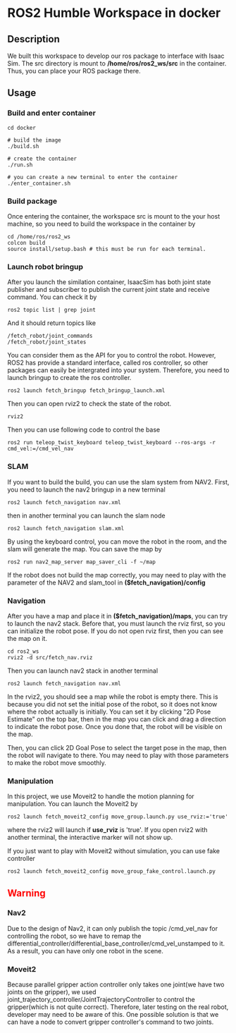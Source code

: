 # ROS2 Humble Workspace in docker

## Description
We built this workspace to develop our ros package to interface with Isaac Sim. The src directory is mount to __/home/ros/ros2_ws/src__ in the container. Thus, you can place your ROS package there.

## Usage

### Build and enter container
```
cd docker

# build the image
./build.sh

# create the container
./run.sh

# you can create a new terminal to enter the container
./enter_container.sh
```

### Build package
Once entering the container, the workspace src is mount to the your host machine, so you need to build the workspace in the container by
```
cd /home/ros/ros2_ws
colcon build
source install/setup.bash # this must be run for each terminal.
```

### Launch robot bringup

After you launch the similation container, IsaacSim has both joint state publisher and subscriber to publish the current joint state and receive command. You can check it by 
```
ros2 topic list | grep joint
``` 
And it should return topics like
```
/fetch_robot/joint_commands
/fetch_robot/joint_states
```
You can consider them as the API for you to control the robot. However, ROS2 has provide a standard interface, called ros controller, so other packages can easily be intergrated into your system. Therefore, you need to launch bringup to create the ros controller.
```
ros2 launch fetch_bringup fetch_bringup_launch.xml
```

Then you can open rviz2 to check the state of the robot.
```
rviz2
```

Then you can use following code to control the base
```
ros2 run teleop_twist_keyboard teleop_twist_keyboard --ros-args -r cmd_vel:=/cmd_vel_nav
```

### SLAM
If you want to build the build, you can use the slam system from NAV2. First, you need to launch the nav2 bringup in a new terminal

```
ros2 launch fetch_navigation nav.xml
```
then in another terminal you can launch the slam node
```
ros2 launch fetch_navigation slam.xml
```
By using the keyboard control, you can move the robot in the room, and the slam will generate the map. You can save the map by
```
ros2 run nav2_map_server map_saver_cli -f ~/map
```

If the robot does not build the map correctly, you may need to play with the parameter of the NAV2 and slam_tool in __($fetch_navigation)/config__

### Navigation
After you have a map and place it in __($fetch_navigation)/maps__, you can try to launch the nav2 stack. Before that, you must launch the rviz first, so you can initialize the robot pose. If you do not open rviz first, then you can see the map on it.
```
cd ros2_ws
rviz2 -d src/fetch_nav.rviz
```

Then you can launch nav2 stack in another terminal
```
ros2 launch fetch_navigation nav.xml
```

In the rviz2, you should see a map while the robot is empty there. This is because you did not set the initial pose of the robot, so it does not know where the robot actually is initially. You can set it by clicking "2D Pose Estimate" on the top bar, then in the map you can click and drag a direction to indicate the robot pose. Once you done that, the robot will be visible on the map.

Then, you can click 2D Goal Pose to select the target pose in the map, then the robot will navigate to there. You may need to play with those parameters to make the robot move smoothly.

### Manipulation
In this project, we use Moveit2 to handle the motion planning for manipulation. You can launch the Moveit2 by
```
ros2 launch fetch_moveit2_config move_group.launch.py use_rviz:='true'
```
where the rviz2 will launch if __use_rviz__ is 'true'. If you open rviz2 with another terminal, the interactive marker will not show up.

If you just want to play with Moveit2 without simulation, you can use fake controller 
```
ros2 launch fetch_moveit2_config move_group_fake_control.launch.py
```

## <span style="color:red">Warning</span>
### Nav2
Due to the design of Nav2, it can only publish the topic /cmd_vel_nav for controlling the robot, so we have to remap the differential_controller/differential_base_controller/cmd_vel_unstamped to it. As a result, you can have only one robot in the scene.
### Moveit2
Because parallel gripper action controller only takes one joint(we have two joints on the gripper), we used joint_trajectory_controller/JointTrajectoryController to control the gripper(which is not quite correct). Therefore, later testing on the real robot, developer may need to be aware of this. One possible solution is that we can have a node to convert gripper controller's command to two joints.
